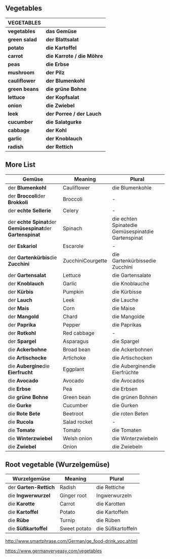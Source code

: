## Vegetables

| **VEGETABLES**  |                             |
| --------------- | --------------------------- |
| **vegetables**  | **das Gemüse**              |
| **green salad** | **der Blattsalat**          |
| **potato**      | **die Kartoffel**           |
| **carrot**      | **die Karrote / die Möhre** |
| **peas**        | **die Erbse**               |
| **mushroom**    | **der Pilz**                |
| **cauliflower** | **der Blumenkohl**          |
| **green beans** | **die grüne Bohne**         |
| **lettuce**     | **der Kopfsalat**           |
| **onion**       | **die Zwiebel**             |
| **leek**        | **der Porree / der Lauch**  |
| **cucumber**    | **die Salatgurke**          |
| **cabbage**     | **der Kohl**                |
| **garlic**      | **der Knoblauch**           |
| **radish**      | **der Rettich**             |

## More List

| Gemüse                                   | Meaning           | Plural                                   |
| ---------------------------------------- | ----------------- | ---------------------------------------- |
| der **Blumenkohl**                       | Cauliflower       | die Blumenkohle                          |
| der **Broccoli**der **Brokkoli**         | Broccoli          | -                                        |
| der **echte Sellerie**                   | Celery            | -                                        |
| der **echte Spinat**der **Gemüsespinat**der **Gartenspinat** | Spinach           | die echten Spinatedie Gemüsespinatdie Gartenspinat |
| der **Eskariol**                         | Escarole          | -                                        |
| der **Gartenkürbis**die **Zucchini**     | ZucchiniCourgette | die Gartenkürbissedie Zucchini           |
| der **Gartensalat**                      | Lettuce           | die Gartensalate                         |
| der **Knoblauch**                        | Garlic            | die Knoblauche                           |
| der **Kürbis**                           | Pumpkin           | die Kürbisse                             |
| der **Lauch**                            | Leek              | die Lauche                               |
| der **Mais**                             | Corn              | die Maise                                |
| der **Mangold**                          | Chard             | die Mangolde                             |
| der **Paprika**                          | Pepper            | die Paprikas                             |
| der **Rotkohl**                          | Red cabbage       | -                                        |
| der **Spargel**                          | Asparagus         | die Spargel                              |
| die **Ackerbohne**                       | Broad bean        | die Ackerbohnen                          |
| die **Artischocke**                      | Artichoke         | die Artischocken                         |
| die **Aubergine**die **Eierfrucht**      | Eggplant          | die Auberginendie Eierfrüchte            |
| die **Avocado**                          | Avocado           | die Avocados                             |
| die **Erbse**                            | Pea               | die Erbsen                               |
| die **grüne Bohne**                      | Green bean        | die grünen Bohnen                        |
| die **Gurke**                            | Cucumber          | die Gurken                               |
| die **Rote Bete**                        | Beetroot          | die roten Beten                          |
| die **Rucola**                           | Salad rocket      | -                                        |
| die **Tomate**                           | Tomato            | die Tomaten                              |
| die **Winterzwiebel**                    | Welsh onion       | die Winterzwiebeln                       |
| die **Zwiebel**                          | Onion             | die Zwiebeln                             |



## Root vegetable (Wurzelgemüse)

| Wurzelgemüse           | Meaning      | Plural            |
| ---------------------- | ------------ | ----------------- |
| der **Garten-Rettich** | Radish       | die Rettiche      |
| die **Ingwerwurzel**   | Ginger root  | Ingwerwurzeln     |
| die **Karotte**        | Carrot       | die Karotten      |
| die **Kartoffel**      | Potato       | die Kartoffeln    |
| die **Rübe**           | Turnip       | die Rüben         |
| die **Süßkartoffel**   | Sweet potato | die Süßkartoffeln |

http://www.smartphrase.com/German/ge_food-drink_voc.shtml

https://www.germanveryeasy.com/vegetables